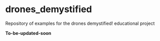 # drones_demystified
Repository of examples for the drones demystified! educational project

**To-be-updated-soon**
